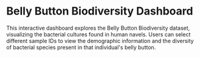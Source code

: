 # Belly Button Biodiversity Dashboard

This interactive dashboard explores the Belly Button Biodiversity dataset, visualizing the bacterial cultures found in human navels.  Users can select different sample IDs to view the demographic information and the diversity of bacterial species present in that individual's belly button.

